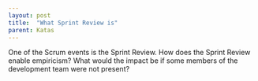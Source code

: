 ```yaml
---
layout: post
title:  "What Sprint Review is"
parent: Katas
---
```


One of the Scrum events is the Sprint Review. How does the Sprint Review enable empiricism? What would the impact be if some members of the development team were not present?